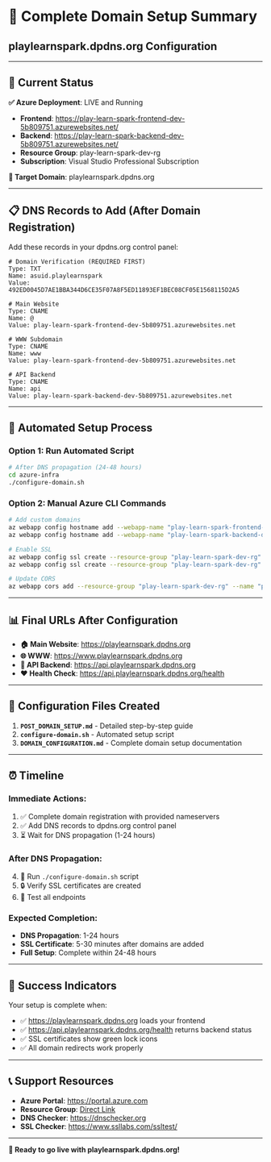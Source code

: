 # 🌟 Complete Domain Setup Summary
## playlearnspark.dpdns.org Configuration

---

## 🎯 **Current Status**

**✅ Azure Deployment**: LIVE and Running
- **Frontend**: https://play-learn-spark-frontend-dev-5b809751.azurewebsites.net/
- **Backend**: https://play-learn-spark-backend-dev-5b809751.azurewebsites.net/
- **Resource Group**: play-learn-spark-dev-rg
- **Subscription**: Visual Studio Professional Subscription

**🎯 Target Domain**: playlearnspark.dpdns.org

---

## 📋 **DNS Records to Add (After Domain Registration)**

Add these records in your dpdns.org control panel:

```dns
# Domain Verification (REQUIRED FIRST)
Type: TXT
Name: asuid.playlearnspark
Value: 492ED0045D7AE1BBA344D6CE35F07A8F5ED11893EF1BEC08CF05E1568115D2A5

# Main Website
Type: CNAME
Name: @
Value: play-learn-spark-frontend-dev-5b809751.azurewebsites.net

# WWW Subdomain
Type: CNAME
Name: www
Value: play-learn-spark-frontend-dev-5b809751.azurewebsites.net

# API Backend
Type: CNAME
Name: api
Value: play-learn-spark-backend-dev-5b809751.azurewebsites.net
```

---

## 🚀 **Automated Setup Process**

### **Option 1: Run Automated Script**
```bash
# After DNS propagation (24-48 hours)
cd azure-infra
./configure-domain.sh
```

### **Option 2: Manual Azure CLI Commands**
```bash
# Add custom domains
az webapp config hostname add --webapp-name "play-learn-spark-frontend-dev-5b809751" --resource-group "play-learn-spark-dev-rg" --hostname "playlearnspark.dpdns.org"
az webapp config hostname add --webapp-name "play-learn-spark-backend-dev-5b809751" --resource-group "play-learn-spark-dev-rg" --hostname "api.playlearnspark.dpdns.org"

# Enable SSL
az webapp config ssl create --resource-group "play-learn-spark-dev-rg" --name "play-learn-spark-frontend-dev-5b809751" --hostname "playlearnspark.dpdns.org"
az webapp config ssl create --resource-group "play-learn-spark-dev-rg" --name "play-learn-spark-backend-dev-5b809751" --hostname "api.playlearnspark.dpdns.org"

# Update CORS
az webapp cors add --resource-group "play-learn-spark-dev-rg" --name "play-learn-spark-backend-dev-5b809751" --allowed-origins "https://playlearnspark.dpdns.org"
```

---

## 📊 **Final URLs After Configuration**

- **🏠 Main Website**: https://playlearnspark.dpdns.org
- **🌐 WWW**: https://www.playlearnspark.dpdns.org  
- **🔧 API Backend**: https://api.playlearnspark.dpdns.org
- **❤️ Health Check**: https://api.playlearnspark.dpdns.org/health

---

## 📁 **Configuration Files Created**

1. **`POST_DOMAIN_SETUP.md`** - Detailed step-by-step guide
2. **`configure-domain.sh`** - Automated setup script
3. **`DOMAIN_CONFIGURATION.md`** - Complete domain setup documentation

---

## ⏰ **Timeline**

### **Immediate Actions:**
1. ✅ Complete domain registration with provided nameservers
2. ✅ Add DNS records to dpdns.org control panel
3. ⏳ Wait for DNS propagation (1-24 hours)

### **After DNS Propagation:**
4. 🔧 Run `./configure-domain.sh` script
5. 🔒 Verify SSL certificates are created
6. 🧪 Test all endpoints

### **Expected Completion:**
- **DNS Propagation**: 1-24 hours
- **SSL Certificate**: 5-30 minutes after domains are added
- **Full Setup**: Complete within 24-48 hours

---

## 🎉 **Success Indicators**

Your setup is complete when:
- ✅ https://playlearnspark.dpdns.org loads your frontend
- ✅ https://api.playlearnspark.dpdns.org/health returns backend status
- ✅ SSL certificates show green lock icons
- ✅ All domain redirects work properly

---

## 📞 **Support Resources**

- **Azure Portal**: https://portal.azure.com
- **Resource Group**: [Direct Link](https://portal.azure.com/#@ebabonline.ae/resource/subscriptions/ae912782-989c-43e5-a227-2502f9499c0f/resourceGroups/play-learn-spark-dev-rg/overview)
- **DNS Checker**: https://dnschecker.org
- **SSL Checker**: https://www.ssllabs.com/ssltest/

---

**🚀 Ready to go live with playlearnspark.dpdns.org!**